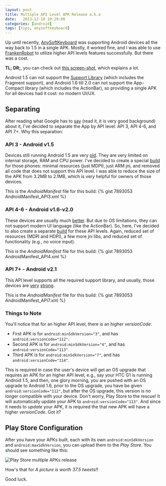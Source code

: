 ```yaml
---
layout: post
title: Multiple API Level APK Release a.k.a 
date:   2013-12-10 10:29:00
categories: [android]
tags: [tips, anysoftkeyboard]
---
```

Up until recently, [AnySoftKeyboard](http://anysoftkeyboard.github.io) was supporting Android devices all the way back to 1.5 in a single APK.
Mostly, it worked fine, and I was able to use [FrankenRobot](http://evendanan.net/2011/04/Backward-compatibility-in-Android-OR-How-I-made-a-2-2-Android-APK-run-under-1-5/)
to utilize higher API levels features successfully. But there was a cost.

**TL; DR;**, you can check out [this screen-shot](https://lh6.googleusercontent.com/--sfgL7VjzbE/Uqc_eTbtugI/AAAAAAABVlg/VlDicW7uERY/s1800/multiple_API_versions_releasing.png), which explains a lot.

Android 1.5 can not support the [Support Library](http://developer.android.com/tools/support-library/index.html) (which includes the Fragment support), and Android 1.6 till 2.0 can not support
the App-Compact library (which includes the ActionBar), so providing a single APK for all devices had it cost: no modern UI/UX.

## Separating ##
After reading what Google has to [say](http://developer.android.com/google/play/publishing/multiple-apks.html) (read it, it is very good background) about it, 
I've decided to separate the App by API level: API 3, API 4-6, and API 7+. Why this separation:

### API 3 - Android v1.5 ###
Devices still running Android 1.5 are very [old](http://en.wikipedia.org/wiki/HTC_Dream). They are very limited on internal storage, RAM and CPU power.
I've decided to create a special [build](https://github.com/AnySoftKeyboard/AnySoftKeyboard/tree/API3) for those phones: minimal resources (just MDPI), just ARM jni, and removed all code that does not support this API level.
I was able to reduce the size of the APK from 3.2MB to 2.1MB, which is very helpful for owners of those devices.

This is the _AndroidManifest_ file for this build:
{% gist 7893053 AndroidManifest_API3.xml %}

### API 4-6 - Android v1.6-v2.0 ###
These devices are usually much [better](http://en.wikipedia.org/wiki/Motorola_Droid). But due to OS limitations, they can not support
modern UI language (like the ActionBar). So, here, I've decided to also create a separate [build](https://github.com/AnySoftKeyboard/AnySoftKeyboard/tree/API4_6) for these API levels. 
Again, reduced set of resources (MDPI and HDPI), a few more jni libs, and reduced set of functionality (e.g., no voice input).

This is the _AndroidManifest_ file for this build:
{% gist 7893053 AndroidManifest_API4.xml %}

### API 7+ - Android v2.1 ###
This API level supports all the required support library, and usually, those devices are [very](http://en.wikipedia.org/wiki/Samsung_Galaxy_S_II) [strong](http://en.wikipedia.org/wiki/Nexus_4).

This is the _AndroidManifest_ file for this build:
{% gist 7893053 AndroidManifest_API7.xml %}

### Things to Note ###
You'll notice that for an higher API level, there is an higher _versionCode_:

 * First APK is for ```android:minSdkVersion="3"```, and has ```android:versionCode="112"```.
 * Second APK is for ```android:minSdkVersion="4"```, and has ```android:versionCode="113"```.
 * Third APK is for ```android:minSdkVersion="7"```, and has ```android:versionCode="114"```.
 
This is required in case the user's device will get an OS upgrade that requires an APK for an higher API level, 
e.g., say your HTC G1 is running Android 1.5, and then, one glory morning, you are pushed with an OS upgrade to Android 1.6,
prior to the OS upgrade, you have be given ```android:versionCode="112"```, but after the OS upgrade, this version is no longer compatible with your device.
Don't worry, Play Store to the rescue! It will automatically update your APK to ```android:versionCode="113"```. And since it needs to _update_
your APK, it is required the that new APK will have a higher _versionCode_. Got it?

## Play Store Configuration ##
After you have your APKs built, each with its own ```android:minSdkVersion``` and ```android:maxSdkVersion```, you can upload them to the _Play Store_.
You should see something like this:

![Play Store multiple APKs release](https://lh6.googleusercontent.com/--sfgL7VjzbE/Uqc_eTbtugI/AAAAAAABVlg/VlDicW7uERY/s1000/multiple_API_versions_releasing.png "Note the versionCode and the API levels")

How's that for _A picture is worth 37.5 tweets!_!

Good luck.

